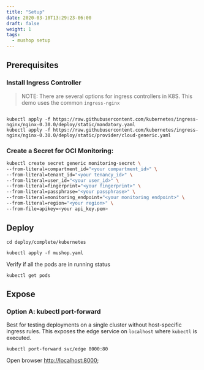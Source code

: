 ```yaml
---
title: "Setup"
date: 2020-03-10T13:29:23-06:00
draft: false
weight: 1
tags:
  - mushop setup
---
```


## Prerequisites

### Install Ingress Controller

> NOTE: There are several options for ingress controllers in K8S. This demo uses the common `ingress-nginx`

```text

kubectl apply -f https://raw.githubusercontent.com/kubernetes/ingress-nginx/nginx-0.30.0/deploy/static/mandatory.yaml
kubectl apply -f https://raw.githubusercontent.com/kubernetes/ingress-nginx/nginx-0.30.0/deploy/static/provider/cloud-generic.yaml
```

### Create a Secret for OCI Monitoring:

```bash
kubectl create secret generic monitoring-secret \
--from-literal=compartment_id="<your compartment_id>" \
--from-literal=tenant_id="<your tenancy_id>" \
--from-literal=user_id="<your user_id>" \
--from-literal=fingerprint="<your fingerprint>" \
--from-literal=passphrase="<your passphrase>" \
--from-literal=monitoring_endpoint="<your monitoring endpoint>" \
--from-literal=region="<your region>" \
--from-file=apikey=<your api_key.pem>
```

## Deploy

```
cd deploy/complete/kubernetes
```

```text
kubectl apply -f mushop.yaml
```

Verify if all the pods are in running status 
```text
kubectl get pods
```

## Expose

### Option A: kubectl port-forward

Best for testing deployments on a single cluster without host-specific ingress
rules. This exposes the edge service on `localhost` where `kubectl` is executed.

```text
kubectl port-forward svc/edge 8000:80
```

Open browser [http://localhost:8000](http://localhost:8000);
